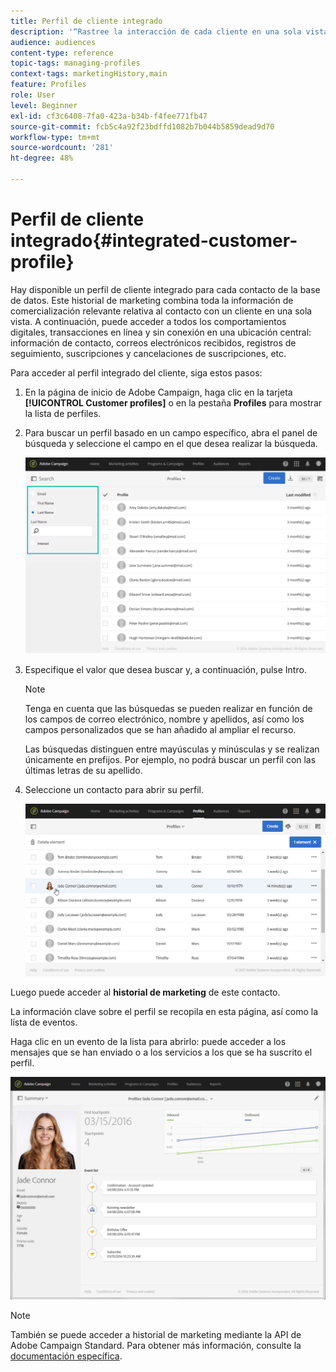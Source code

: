 ```yaml
---
title: Perfil de cliente integrado
description: '“Rastree la interacción de cada cliente en una sola vista: el perfil de cliente integrado de Adobe Campaign se actualiza durante todo el ciclo de vida del cliente”.'
audience: audiences
content-type: reference
topic-tags: managing-profiles
context-tags: marketingHistory,main
feature: Profiles
role: User
level: Beginner
exl-id: cf3c6408-7fa0-423a-b34b-f4fee771fb47
source-git-commit: fcb5c4a92f23bdffd1082b7b044b5859dead9d70
workflow-type: tm+mt
source-wordcount: '281'
ht-degree: 48%

---
```


# Perfil de cliente integrado{#integrated-customer-profile}

Hay disponible un perfil de cliente integrado para cada contacto de la base de datos. Este historial de marketing combina toda la información de comercialización relevante relativa al contacto con un cliente en una sola vista. A continuación, puede acceder a todos los comportamientos digitales, transacciones en línea y sin conexión en una ubicación central: información de contacto, correos electrónicos recibidos, registros de seguimiento, suscripciones y cancelaciones de suscripciones, etc.

Para acceder al perfil integrado del cliente, siga estos pasos:

1. En la página de inicio de Adobe Campaign, haga clic en la tarjeta **[!UICONTROL Customer profiles]** o en la pestaña **Profiles** para mostrar la lista de perfiles.

1. Para buscar un perfil basado en un campo específico, abra el panel de búsqueda y seleccione el campo en el que desea realizar la búsqueda.


   ![](assets/profile-search.png)

1. Especifique el valor que desea buscar y, a continuación, pulse Intro.

   >[!NOTE]
   >
   >Tenga en cuenta que las búsquedas se pueden realizar en función de los campos de correo electrónico, nombre y apellidos, así como los campos personalizados que se han añadido al ampliar el recurso.
   >
   >Las búsquedas distinguen entre mayúsculas y minúsculas y se realizan únicamente en prefijos. Por ejemplo, no podrá buscar un perfil con las últimas letras de su apellido.

1. Seleccione un contacto para abrir su perfil.

   ![](assets/mkt_hist_access.png)

Luego puede acceder al **historial de marketing** de este contacto.

La información clave sobre el perfil se recopila en esta página, así como la lista de eventos.

Haga clic en un evento de la lista para abrirlo: puede acceder a los mensajes que se han enviado o a los servicios a los que se ha suscrito el perfil.

![](assets/mkt_hist_view.png)

>[!NOTE]
>
>También se puede acceder a historial de marketing mediante la API de Adobe Campaign Standard. Para obtener más información, consulte la [documentación específica](../../api/using/interacting-with-marketing-history.md).

